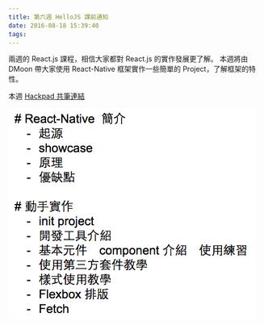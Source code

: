 ```yaml
---
title: 第六週 HelloJS 課前通知
date: 2016-08-18 15:39:40
tags:
---
```


兩週的 React.js 課程，相信大家都對 React.js 的實作發展更了解。
本週將由 DMoon 帶大家使用 React-Native 框架實作一些簡單的 Project，了解框架的特性。

本週 [Hackpad 共筆連結](https://goo.gl/s3X4l4)

![React-Native](/images/rn01.png)
